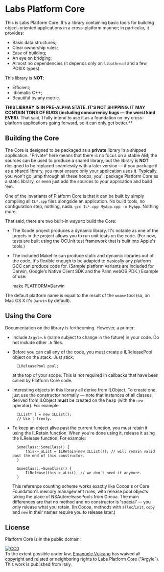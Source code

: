 # Labs Platform Core

This is Labs Platform Core. It's a library containing basic tools for building object-oriented applications in a cross-platform manner; in particular, it provides:

* Basic data structures;
* Clear ownership rules;
* Ease of building;
* An eye on bridging;
* Almost no dependencies (it depends only on `libpthread` and a few POSIX types).

This library is **NOT**:

* Efficient;
* Idiomatic C++;
* Beautiful by any metric.

**THIS LIBRARY IS IN PRE-ALPHA STATE. IT'S NOT SHIPPING. IT MAY CONTAIN TONS OF BUGS (including concurrency bugs — the worst kind EVER).** That said, I fully intend to use it as a foundation on my cross-platform applications going forward, so it can only get better.**

## Building the Core

The Core is designed to be packaged as a **private** library in a shipped application. "Private" here means that there is no focus on a stable ABI; the sources can be used to produce a shared library, but the library is **NOT** designed to be replaced seamlessly with a later version — if you package it as a shared library, you must ensure only your application uses it. Typically, you won't go jump through all these hoops; you'll package Platform Core as a static library, or even just add the sources to your application and build 'em.

One of the invariants of Platform Core is that it can be built by simply compiling all `IL*.cpp` files alongside an application. No build tools, no configuration step, nothing, nada. `gcc IL*.cpp MyApp.cpp -o MyApp`. Nothing more.

That said, there are two built-in ways to build the Core:

* The Xcode project produces a dynamic library. It's notable as one of the targets in the project allows you to run unit tests on the code. (For now, tests are built using the OCUnit test framework that is built into Apple's tools.)

* The included Makefile can produce static and dynamic libraries out of the code. It's flexible enough to be adapted to basically any platform GCC can produce code for. (Sample platform variants are included for Darwin, Google's Native Client SDK and the Palm webOS PDK.) Example of use:

	make PLATFORM=Darwin
	
The default platform name is equal to the result of the `uname` tool (so, on Mac OS X it's `Darwin` by default).

## Using the Core

Documentation on the library is forthcoming. However, a primer:

* Include `Argyle.h` (name subject to change in the future) in your code. Do not include other `.h` files.

* Before you can call any of the code, you must create a ILReleasePool object on the stack. Just stick:

		ILReleasePool pool;
	
	at the top of your scope. This is not required in callbacks that have been called by Platform Core code.

* Interesting objects in this library all derive from ILObject. To create one, just use the constructor normally — note that instances of all classes derived from ILObject **must** be created on the heap (with the `new` operator). For example:

		ILList* l = new ILList();
		// Use l freely.
		
* To keep an object alive past the current function, you must retain it using the ILRetain function. When you're done using it, release it using the ILRelease function. For example:

		SomeClass::SomeClass() {
			this->_aList = ILRetain(new ILList()); // will remain valid past the end of this constructor.
		}
		
		SomeClass::~SomeClass() {
			ILRelease(this->_aList); // we don't need it anymore.
		}
		
	This reference counting scheme works exactly like Cocoa's or Core Foundation's memory management rules, with release pool objects taking the place of NSAutoreleasePools from Cocoa. The main differences are that no method and no constructor is 'special' -- you only release what you retain. (In Cocoa, methods with `alloc`/`init`, `copy` and `new` in their names require you to release later.)

## License

Platform Core is in the public domain:

<p xmlns:dct="http://purl.org/dc/terms/" xmlns:vcard="http://www.w3.org/2001/vcard-rdf/3.0#">
  <a rel="license" href="http://creativecommons.org/publicdomain/zero/1.0/">
    <img src="http://i.creativecommons.org/l/zero/1.0/88x31.png" style="border-style: none;" alt="CC0" />
  </a>
  <br />
  To the extent possible under law, <a href="http://infinite-labs.net/me/" rel="dct:publisher"><span property="dct:title">Emanuele Vulcano</span></a>
  has waived all copyright and related or neighboring rights to
  <span property="dct:title">Labs Platform Core ("Argyle")</span>.
This work is published from
<span about="http://infinite-labs.net/me/" property="vcard:Country" datatype="dct:ISO3166" content="IT">Italy</span>.
</p>


